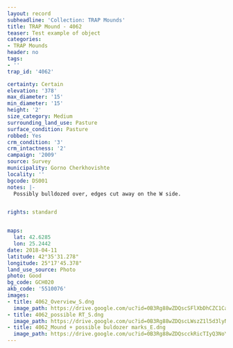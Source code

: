 ```yaml
---
layout: record
subheadline: 'Collection: TRAP Mounds'
title: TRAP Mound - 4062
teaser: Test example of object
categories:
- TRAP Mounds
header: no
tags:
- ''
trap_id: '4062'

certainty: Certain
elevation: '378'
max_diameter: '15'
min_diameter: '15'
height: '2'
size_category: Medium
surrounding_land_use: Pasture
surface_condition: Pasture
robbed: Yes
crm_condition: '3'
crm_intactness: '2'
campaign: '2009'
source: Survey
municipality: Gorno Cherkhovishte
locality: ''
bgcode: DS001
notes: |-
  Possibly bulldozed over, edges cut away on the W side.


rights: standard


maps:
  lat: 42.6285
  lon: 25.2442
date: 2018-04-11
latitude: 42°35'31.278"
longitude: 25°17'45.378"
land_use_source: Photo
photo: Good
bg_code: GCH020
akb_code: '5510076'
images:
- title: 4062_Overview_S.dng
  image_path: https://drive.google.com/uc?id=0B3Rg88wZDQscSFlXbDhCZC1CaTA
- title: 4062_possible RT_S.dng
  image_path: https://drive.google.com/uc?id=0B3Rg88wZDQscLWszZ1l5d3lyN1k
- title: 4062_Mound + possible buldozer marks_E.dng
  image_path: https://drive.google.com/uc?id=0B3Rg88wZDQscckRicTIyQ3NoY2s
---
```

